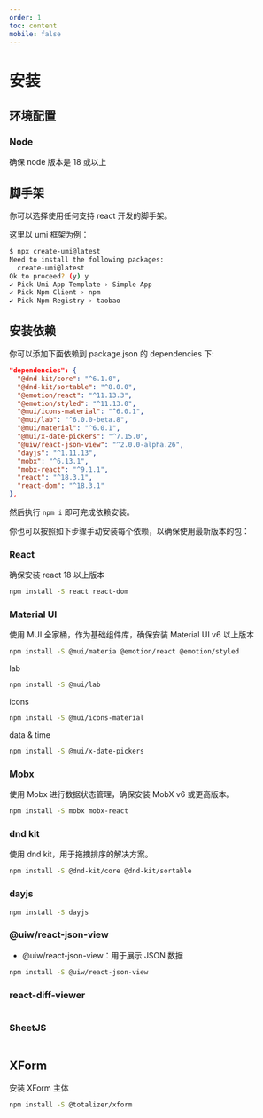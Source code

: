 ```yaml
---
order: 1
toc: content
mobile: false
---
```


# 安装

## 环境配置

### Node

确保 node 版本是 18 或以上

## 脚手架

你可以选择使用任何支持 react 开发的脚手架。

这里以 umi 框架为例：

```sh
$ npx create-umi@latest
Need to install the following packages:
  create-umi@latest
Ok to proceed? (y) y
✔ Pick Umi App Template › Simple App
✔ Pick Npm Client › npm
✔ Pick Npm Registry › taobao
```

## 安装依赖

你可以添加下面依赖到 package.json 的 dependencies 下:

```json
"dependencies": {
  "@dnd-kit/core": "^6.1.0",
  "@dnd-kit/sortable": "^8.0.0",
  "@emotion/react": "^11.13.3",
  "@emotion/styled": "^11.13.0",
  "@mui/icons-material": "^6.0.1",
  "@mui/lab": "^6.0.0-beta.8",
  "@mui/material": "^6.0.1",
  "@mui/x-date-pickers": "^7.15.0",
  "@uiw/react-json-view": "^2.0.0-alpha.26",
  "dayjs": "^1.11.13",
  "mobx": "^6.13.1",
  "mobx-react": "^9.1.1",
  "react": "^18.3.1",
  "react-dom": "^18.3.1"
},
```

然后执行 `npm i` 即可完成依赖安装。

你也可以按照如下步骤手动安装每个依赖，以确保使用最新版本的包：

### React

确保安装 react 18 以上版本


```sh
npm install -S react react-dom
```

### Material UI

使用 MUI 全家桶，作为基础组件库，确保安装 Material UI v6 以上版本

```sh
npm install -S @mui/materia @emotion/react @emotion/styled

```

lab

```sh
npm install -S @mui/lab
```

icons

```sh
npm install -S @mui/icons-material
```

data & time

```sh
npm install -S @mui/x-date-pickers
```

### Mobx

使用 Mobx 进行数据状态管理，确保安装 MobX v6 或更高版本。

```sh
npm install -S mobx mobx-react
```

### dnd kit

使用 dnd kit，用于拖拽排序的解决方案。

```sh
npm install -S @dnd-kit/core @dnd-kit/sortable
```

### dayjs

```sh
npm install -S dayjs
```

### @uiw/react-json-view

* @uiw/react-json-view：用于展示 JSON 数据

```sh
npm install -S @uiw/react-json-view
```

### react-diff-viewer

```sh
```

### SheetJS

```sh
```

## XForm

安装 XForm 主体

```sh
npm install -S @totalizer/xform
```
